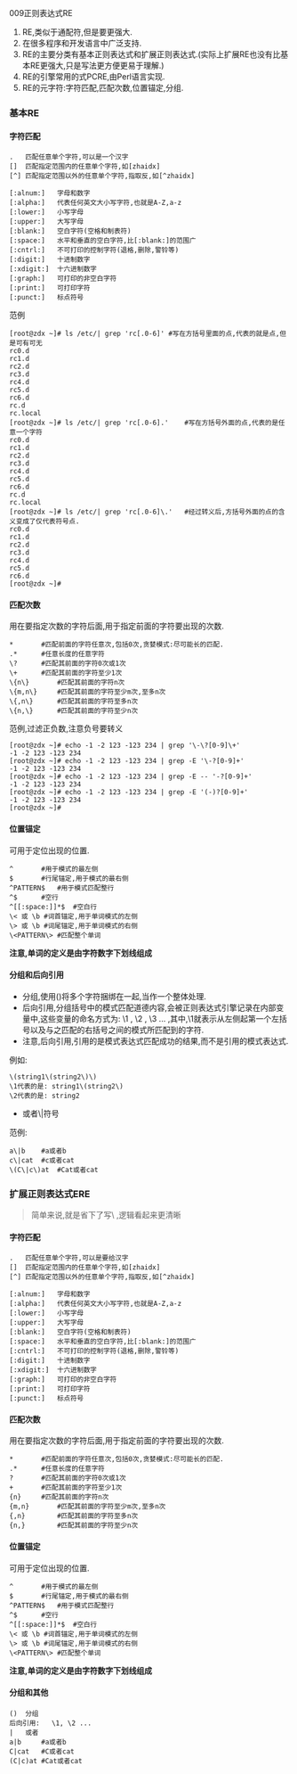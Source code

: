 009正则表达式RE

1. RE,类似于通配符,但是要更强大.  
2. 在很多程序和开发语言中广泛支持.  
3. RE的主要分类有基本正则表达式和扩展正则表达式.(实际上扩展RE也没有比基本RE更强大,只是写法更方便更易于理解.)  
4. RE的引擎常用的式PCRE,由Perl语言实现.  
5. RE的元字符:字符匹配,匹配次数,位置锚定,分组.  

### 基本RE
#### 字符匹配

```
.	匹配任意单个字符,可以是一个汉字
[]	匹配指定范围内的任意单个字符,如[zhaidx]
[^]	匹配指定范围以外的任意单个字符,指取反,如[^zhaidx]

[:alnum:]	字母和数字
[:alpha:]	代表任何英文大小写字符,也就是A-Z,a-z
[:lower:]	小写字母  
[:upper:]	大写字母
[:blank:]	空白字符(空格和制表符)
[:space:]	水平和垂直的空白字符,比[:blank:]的范围广
[:cntrl:]	不可打印的控制字符(退格,删除,警铃等)
[:digit:]	十进制数字
[:xdigit:]	十六进制数字
[:graph:]	可打印的非空白字符  
[:print:]	可打印字符
[:punct:]	标点符号
```

范例  

```
[root@zdx ~]# ls /etc/| grep 'rc[.0-6]'	#写在方括号里面的点,代表的就是点,但是可有可无
rc0.d
rc1.d
rc2.d
rc3.d
rc4.d
rc5.d
rc6.d
rc.d
rc.local
[root@zdx ~]# ls /etc/| grep 'rc[.0-6].'	#写在方括号外面的点,代表的是任意一个字符
rc0.d
rc1.d
rc2.d
rc3.d
rc4.d
rc5.d
rc6.d
rc.d
rc.local
[root@zdx ~]# ls /etc/| grep 'rc[.0-6]\.'	#经过转义后,方括号外面的点的含义变成了仅代表符号点.
rc0.d
rc1.d
rc2.d
rc3.d
rc4.d
rc5.d
rc6.d
[root@zdx ~]#
```

#### 匹配次数  
用在要指定次数的字符后面,用于指定前面的字符要出现的次数.  

```
*		#匹配前面的字符任意次,包括0次,贪婪模式:尽可能长的匹配.  
.*		#任意长度的任意字符  
\?		#匹配其前面的字符0次或1次
\+		#匹配其前面的字符至少1次
\{n\}		#匹配其前面的字符n次
\{m,n\}		#匹配其前面的字符至少m次,至多n次  
\{,n\}		#匹配其前面的字符至多n次  
\{n,\}		#匹配其前面的字符至少n次
```

范例,过滤正负数,注意负号要转义

```
[root@zdx ~]# echo -1 -2 123 -123 234 | grep '\-\?[0-9]\+'
-1 -2 123 -123 234
[root@zdx ~]# echo -1 -2 123 -123 234 | grep -E '\-?[0-9]+'
-1 -2 123 -123 234
[root@zdx ~]# echo -1 -2 123 -123 234 | grep -E -- '-?[0-9]+'
-1 -2 123 -123 234
[root@zdx ~]# echo -1 -2 123 -123 234 | grep -E '(-)?[0-9]+'
-1 -2 123 -123 234
[root@zdx ~]#
```

#### 位置锚定  
可用于定位出现的位置.  

```
^		#用于模式的最左侧  
$		#行尾锚定,用于模式的最右侧  
^PATTERN$	#用于模式匹配整行  
^$		#空行  
^[[:space:]]*$	#空白行  
\< 或 \b	#词首锚定,用于单词模式的左侧  
\> 或 \b	#词尾锚定,用于单词模式的右侧  
\<PATTERN\>	#匹配整个单词  
```
**注意,单词的定义是由字符数字下划线组成**  

#### 分组和后向引用  
* 分组,使用()将多个字符捆绑在一起,当作一个整体处理.
* 后向引用,分组括号中的模式匹配道德内容,会被正则表达式引擎记录在内部变量中,这些变量的命名方式为: \1 , \2 , \3 ... ,其中,\1就表示从左侧起第一个左括号以及与之匹配的右括号之间的模式所匹配到的字符.  
* 注意,后向引用,引用的是模式表达式匹配成功的结果,而不是引用的模式表达式.  

例如:

```
\(string1\(string2\)\)
\1代表的是: string1\(string2\)
\2代表的是: string2
```  

* 或者\\|符号 

范例:

```
a\|b	#a或者b
c\|cat	#c或者cat
\(C\|c\)at	#Cat或者cat
```


### 扩展正则表达式ERE

> 简单来说,就是省下了写\ ,逻辑看起来更清晰

#### 字符匹配

```
.	匹配任意单个字符,可以是要给汉字
[]	匹配指定范围内的任意单个字符,如[zhaidx]
[^]	匹配指定范围以外的任意单个字符,指取反,如[^zhaidx]

[:alnum:]	字母和数字
[:alpha:]	代表任何英文大小写字符,也就是A-Z,a-z
[:lower:]	小写字母  
[:upper:]	大写字母
[:blank:]	空白字符(空格和制表符)
[:space:]	水平和垂直的空白字符,比[:blank:]的范围广
[:cntrl:]	不可打印的控制字符(退格,删除,警铃等)
[:digit:]	十进制数字
[:xdigit:]	十六进制数字
[:graph:]	可打印的非空白字符  
[:print:]	可打印字符
[:punct:]	标点符号
```

#### 匹配次数  
用在要指定次数的字符后面,用于指定前面的字符要出现的次数.  

```
*		#匹配前面的字符任意次,包括0次,贪婪模式:尽可能长的匹配.  
.*		#任意长度的任意字符  
?		#匹配其前面的字符0次或1次
+		#匹配其前面的字符至少1次
{n}		#匹配其前面的字符n次
{m,n}		#匹配其前面的字符至少m次,至多n次  
{,n}		#匹配其前面的字符至多n次  
{n,}		#匹配其前面的字符至少n次
```

#### 位置锚定  
可用于定位出现的位置.  

```
^		#用于模式的最左侧  
$		#行尾锚定,用于模式的最右侧  
^PATTERN$	#用于模式匹配整行  
^$		#空行  
^[[:space:]]*$	#空白行  
\< 或 \b	#词首锚定,用于单词模式的左侧  
\> 或 \b	#词尾锚定,用于单词模式的右侧  
\<PATTERN\>	#匹配整个单词  
```
**注意,单词的定义是由字符数字下划线组成**  

#### 分组和其他

```
()	分组
后向引用:	\1, \2 ...
|	或者
a|b		#a或者b
C|cat	#C或者cat
(C|c)at	#Cat或者cat
```